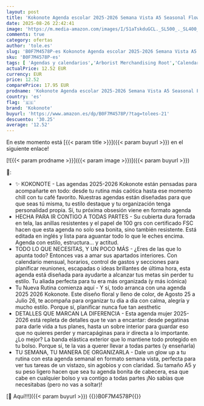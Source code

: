 ```yaml
---
layout: post
title: 'Kokonote Agenda escolar 2025-2026 Semana Vista A5 Seasonal Flowers - Agenda Universitaria flores Curso 2025 2026 : Cubierta de Tela | Con Pegatinas y Apartados funcionales'
date: 2025-08-26 22:42:41
image: 'https://m.media-amazon.com/images/I/51aTskduGCL._SL500_._SL400_.jpg'
comments: true
category: ofertas
author: 'tole.es'
slug: 'B0F7M4578P-es Kokonote Agenda escolar 2025-2026 Semana Vista A5 Seasonal...'
sku: 'B0F7M4578P-es'
tags: [ 'Agendas y calendarios','Arborist Merchandising Root','Calendarios, agendas y organizadores personales','Oficina y papelería','Self Service','Special Features Stores','Top Brands Office Organisation','Top Brands Office Selection','ea2646c3-be00-45fe-8702-34c4f95305c9_0','ea2646c3-be00-45fe-8702-34c4f95305c9_4301','escolar','kokonote','🇪🇸', ]
actualPrice: 12.52 EUR
currency: EUR
price: 12.52
comparePrice: 17.95 EUR
prodname: 'Kokonote Agenda escolar 2025-2026 Semana Vista A5 Seasonal Flowers - Agenda Universitaria flores Curso 2025 2026 : Cubierta de Tela | Con Pegatinas y Apartados funcionales'
country: 'es'
flag: '🇪🇸'
brand: 'Kokonote'
buyurl: 'https://www.amazon.es/dp/B0F7M4578P/?tag=tolees-21'
descuento: '30.25'
average: '12.52'
---
```


En este momento está [{{< param title >}}]({{< param buyurl >}}) en el siguiente enlace!

[![{{< param prodname >}}]({{< param image >}})]({{< param buyurl >}})

🔎:

- ✨ KOKONOTE - Las agendas 2025-2026 Kokonote están pensadas para acompañarte en todo: desde tu rutina más caótica hasta ese momento chill con tu café favorito. Nuestras agendas están diseñadas para que que seas tú misma, tu estilo destaque y tu organización tenga personalidad propia. Sí, tu próxima obsesión viene en formato agenda
- HECHA PARA IR CONTIGO A TODAS PARTES - Su cubierta dura forrada en tela, las anillas resistentes y el papel de 100 grs con certificado FSC hacen que esta agenda no solo sea bonita, sino también resistente. Está editada en inglés y lista para aguantar todo lo que le eches encima. Agenda con estilo, estructura… y actitud.
- TODO LO QUE NECESITAS, Y UN POCO MÁS - ¿Eres de las que lo apunta todo? Entonces vas a amar sus apartados interiores. Con calendario mensual, horarios, control de gastos y secciones para planificar reuniones, escapadas o ideas brillantes de última hora, esta agenda está diseñada para ayudarte a alcanzar tus metas sin perder tu estilo. Tu aliada perfecta para tu era más organizada (y más icónica)
- Tu Nueva Rutina comienza aquí - Y sí, todo arranca con una agenda 2025 2026 Kokonote. Este diseño floral y lleno de color, de Agosto 25 a Julio 26, te acompaña para organizar tu día a día con calma, alegría y mucho estilo. Porque sí, planificar nunca fue tan aesthetic
- DETALLES QUE MARCAN LA DIFERENCIA - Esta agenda mujer 2025-2026 está repleta de detalles que te van a encantar: desde pegatinas para darle vida a tus planes, hasta un sobre interior para guardar eso que no quieres perder y marcapáginas para ir directa a lo importante. ¿Lo mejor? La banda elástica exterior que lo mantiene todo protegido en tu bolso. Porque sí, te la vas a querer llevar a todas partes (y enseñarla)
- TU SEMANA, TU MANERA DE ORGANIZARLA - Dale un glow up a tu rutina con esta agenda semanal en formato semana vista, perfecta para ver tus tareas de un vistazo, sin agobios y con claridad. Su tamaño A5 y su peso ligero hacen que sea tu agenda bonita de cabecera, esa que cabe en cualquier bolso y va contigo a todas partes ¡No sabías que necesitabas (pero no vas a soltar)!

[🛒 Aquí!!!]({{< param buyurl >}})
{{<world>}}B0F7M4578P{{</world>}}

